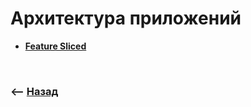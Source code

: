 # Архитектура приложений

* **<a href="./pages/feature-sliced/readme.md">Feature Sliced</a>**

<br>

### ⟵ **<a href="../readme.md">Назад</a>**